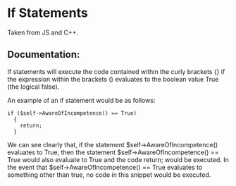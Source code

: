 # If Statements

Taken from JS and C++.

## Documentation:

If statements will execute the code contained within the curly brackets {} if the expression within the brackets ()
evaluates to the boolean value True (the logical false).

An example of an if statement would be as follows:
```
if ($self->AwareOfIncompetence() == True)
  {
    return;
  }
```
We can see clearly that, if the statement $self->AwareOfIncompetence() evaluates to True,
then the statement $self->AwareOfIncompetence() == True would also evaluate to True and the code return;
would be executed. In the event that $self->AwareOfIncompetence() == True evaluates to something other than true,
no code in this snippet would be executed.

